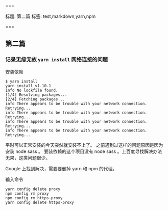 ===

标题: 第二篇
标签: test,markdown,yarn,npm

===

## 第二篇

### 记录无缘无故 `yarn install` 网络连接的问题

安装依赖

```shell
$ yarn install
yarn install v1.10.1
info No lockfile found.
[1/4] Resolving packages...
[2/4] Fetching packages...
info There appears to be trouble with your network connection. Retrying...
info There appears to be trouble with your network connection. Retrying...
info There appears to be trouble with your network connection. Retrying...
info There appears to be trouble with your network connection. Retrying...
```


平时可以正常安装的今天突然就安装不上了。 
之前遇到过这样的问题原因是因为安装 node sass 。
要装依赖的这个项目没有 node sass 。上百度寻找解决办法无果，这类问题很少。

Google 上找到解决，需要要删掉 yarn 和 npm 的代理。

输入命令

```shell
yarn config delete proxy
npm config rm proxy
npm config rm https-proxy
yarn config delete https-proxy
```